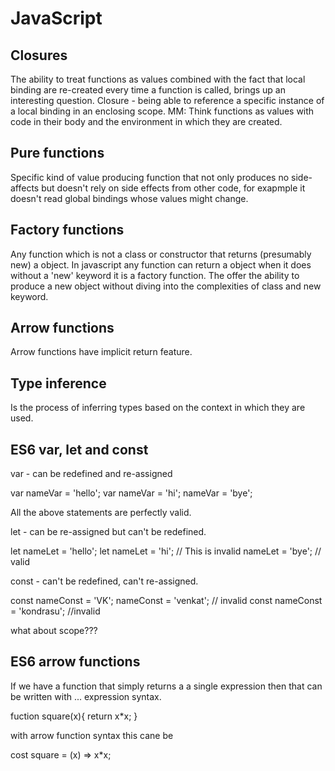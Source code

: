 # JavaScript

## Closures

The ability to treat functions as values combined with the fact that local binding are re-created every time a function is called, brings up an interesting question.
Closure - being able to reference a specific instance of a local binding in an enclosing scope. MM: Think functions as values with code in their body and the environment in which they are created.

## Pure functions
Specific kind of value producing function that not only produces no side-affects but doesn't rely on side effects from other code, for exapmple it doesn't read global bindings whose values might change.

## Factory functions
Any function which is not a class or constructor that returns (presumably new) a object. In javascript any function can return a object when it does without a 'new' keyword it is a factory function. The offer the ability to produce a new object without diving into the complexities of class and new keyword.

## Arrow functions
Arrow functions have implicit return feature.

## Type inference 
Is the process of inferring types based on the context in which they are used.

## ES6 var, let and const

var - can be redefined and re-assigned

var nameVar = 'hello';
var nameVar = 'hi';
nameVar = 'bye';

All the above statements are perfectly valid.

let - can be re-assigned but can't be redefined.

let nameLet = 'hello';
let nameLet = 'hi'; // This is invalid
nameLet = 'bye'; // valid

const - can't be redefined, can't re-assigned.

const nameConst = 'VK';
nameConst = 'venkat'; // invalid
const nameConst = 'kondrasu'; //invalid

what about scope???

## ES6 arrow functions

If we have a function that simply returns a a single expression then that can be written with ... expression syntax.

fuction square(x){
  return x*x;
  }
  
  with arrow function syntax this cane be
  
  cost square = (x) => x*x;



